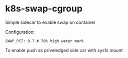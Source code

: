 # k8s-swap-cgroup
Simple sidecar to enable swap on container

Configuration:
```
SWAP_PCT: 0.7 # 70% high water mark
```

To enable push as priveledged side car with sysfs mount